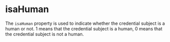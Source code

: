 # isaHuman

The `isaHuman` property is used to indicate whether the credential subject is a human or not. 1 means that the credential subject is a human, 0 means that the credential subject is not a human.